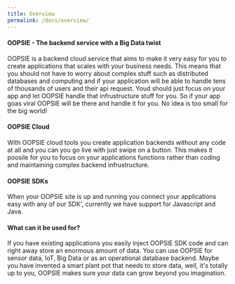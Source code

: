 ```yaml
---
title: Overview
permalink: /docs/overview/
---
```


#### OOPSIE - The backend service with a Big Data twist

OOPSIE is a backend cloud service that aims to make it very easy for you to create applications that scales with your business needs. This means that you should not have to worry about complex stuff such as distributed databases and computing and if your application will be able to handle tens of thousands of users and their api request. Youd should just focus on your app and let OOPSIE handle that infrustructure stuff for you. So if your app goas viral OOPSIE will be there and handle it for you. No idea is too small for the big world!

#### OOPSIE Cloud
With OOPSIE cloud tools you create application backends without any code at all and you can you go live with just swipe on a button. This makes it poosile for you to focus on your applications functions rather than coding and maintaining complex backend infrustructure.

#### OOPSIE SDKs
When your OOPSIE site is up and running you connect your applications easy with any of our SDK', currently we have support for Javascript and Java.

#### What can it be used for?
If you have existing applications you easily inject OOPSIE SDK code and can right away store an enormous amount of data. You can use OOPSIE for sensor data, IoT, Big Data or as an operational database backend. Maybe you have invented a smart plant pot that needs to store data, well, it's totally up to you, OOPSIE makes sure your data can grow beyond you imagination.